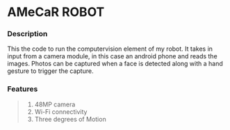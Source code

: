 # AMeCaR ROBOT

### Description
This the code to run the computervision element of my robot. It takes in input from a camera module, in this case an android phone and reads the images. Photos can be captured when a face is detected along with a hand gesture to trigger the capture.

### Features
> 1. 48MP camera
> 2. Wi-Fi connectivity
> 3. Three degrees of Motion